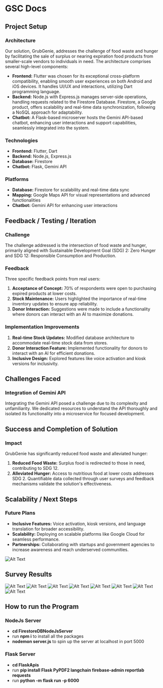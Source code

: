 # GSC Docs
## Project Setup
### Architecture
Our solution, GrubGenie, addresses the challenge of food waste and hunger by facilitating the sale of surplus or nearing expiration food products from smaller-scale vendors to individuals in need. The architecture comprises several high-level components:
- **Frontend:** Flutter was chosen for its exceptional cross-platform compatibility, enabling smooth user experiences on both Android and iOS devices. It handles UI/UX and interactions, utilizing Dart programming language.
- **Backend:** Node.js with Express.js manages server-side operations, handling requests related to the Firestore Database. Firestore, a Google product, offers scalability and real-time data synchronization, following a NoSQL approach for adaptability.
- **Chatbot:** A Flask-based microserver hosts the Gemini API-based chatbot, enhancing user interactions and support capabilities, seamlessly integrated into the system.

### Technologies
- **Frontend:** Flutter, Dart
- **Backend:** Node.js, Express.js
- **Database:** Firestore
- **Chatbot:** Flask, Gemini API

### Platforms
- **Database:** Firestore for scalability and real-time data sync
- **Mapping:** Google Maps API for visual representations and advanced functionalities
- **Chatbot:** Gemini API for enhancing user interactions

## Feedback / Testing / Iteration
### Challenge
The challenge addressed is the intersection of food waste and hunger, primarily aligned with Sustainable Development Goal (SDG) 2: Zero Hunger and SDG 12: Responsible Consumption and Production.

### Feedback
Three specific feedback points from real users:
1. **Acceptance of Concept:** 70% of respondents were open to purchasing expired products at lower costs.
2. **Stock Maintenance:** Users highlighted the importance of real-time inventory updates to ensure app reliability.
3. **Donor Interaction:** Suggestions were made to include a functionality where donors can interact with an AI to maximize donations.

### Implementation Improvements
1. **Real-time Stock Updates:** Modified database architecture to accommodate real-time stock data from stores.
2. **Donor Interaction Feature:** Implemented functionality for donors to interact with an AI for efficient donations.
3. **Inclusive Design:** Explored features like voice activation and kiosk versions for inclusivity.

## Challenges Faced
### Integration of Gemini API
Integrating the Gemini API posed a challenge due to its complexity and unfamiliarity. We dedicated resources to understand the API thoroughly and isolated its functionality into a microservice for focused development.

## Success and Completion of Solution
### Impact
GrubGenie has significantly reduced food waste and alleviated hunger:
1. **Reduced Food Waste:** Surplus food is redirected to those in need, contributing to SDG 12.
2. **Alleviated Hunger:** Access to nutritious food at lower costs addresses SDG 2.
Quantifiable data collected through user surveys and feedback mechanisms validate the solution's effectiveness.

## Scalability / Next Steps
### Future Plans
- **Inclusive Features:** Voice activation, kiosk versions, and language translation for broader accessibility.
- **Scalability:** Deploying on scalable platforms like Google Cloud for seamless performance.
- **Partnerships:** Collaborating with startups and government agencies to increase awareness and reach underserved communities.

![Alt Text](./ReadMe/giphy.gif)

## Survey Results
![Alt Text](./ReadMe/1gsc.png) ![Alt Text](./ReadMe/2gsc.png)
![Alt Text](./ReadMe/3gsc.png) ![Alt Text](./ReadMe/4gsc.png)
![Alt Text](./ReadMe/5gsc.png) ![Alt Text](./ReadMe/6gsc.png)
![Alt Text](./ReadMe/7gsc.png) ![Alt Text](./ReadMe/8gsc.png)
## How to run the Program 
### NodeJs Server
- **cd FirestoreDBNodeJsServer**
- run **npm i** to install all the packages
- **nodemon server.js** to spin up the server at localhost in port 5000

### Flask Server
- **cd FlaskApis**
- run **pip install Flask PyPDF2 langchain firebase-admin reportlab requests**
- run **python -m flask run -p 6000**


